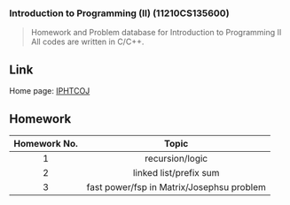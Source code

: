 ### Introduction to Programming (II) (11210CS135600)

> Homework and Problem database for Introduction to Programming  II 
> All codes are written in C/C++.

## Link

Home page: [IPHTCOJ](http://140.114.85.195/)

## Homework

|Homework No.|Topic                                    |
|:----------:|:---------------------------------------:|
|1           |recursion/logic                          |
|2           |linked list/prefix sum                   |
|3           |fast power/fsp in Matrix/Josephsu problem|
